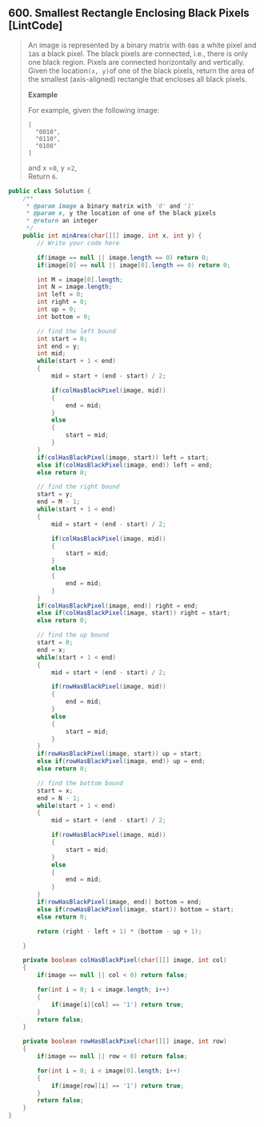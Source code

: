 ## 600. Smallest Rectangle Enclosing Black Pixels \[LintCode\]

> An image is represented by a binary matrix with `0`as a white pixel and `1`as a black pixel. The black pixels are connected, i.e., there is only one black region. Pixels are connected horizontally and vertically. Given the location`(x, y)`of one of the black pixels, return the area of the smallest \(axis-aligned\) rectangle that encloses all black pixels.
>
> **Example**
>
> For example, given the following image:
>
> ```
> [
>   "0010",
>   "0110",
>   "0100"
> ]
> ```
>
> and x =`0`, y =`2`,  
> Return `6`.

```java
public class Solution {
    /**
     * @param image a binary matrix with '0' and '1'
     * @param x, y the location of one of the black pixels
     * @return an integer
     */
    public int minArea(char[][] image, int x, int y) {
        // Write your code here

        if(image == null || image.length == 0) return 0;
        if(image[0] == null || image[0].length == 0) return 0;

        int M = image[0].length;
        int N = image.length;
        int left = 0;
        int right = 0;
        int up = 0;
        int bottom = 0;

        // find the left bound
        int start = 0;
        int end = y;
        int mid;
        while(start + 1 < end)
        {
            mid = start + (end - start) / 2;

            if(colHasBlackPixel(image, mid))
            {
                end = mid;
            }
            else
            {
                start = mid;
            }
        }
        if(colHasBlackPixel(image, start)) left = start;
        else if(colHasBlackPixel(image, end)) left = end;
        else return 0;

        // find the right bound
        start = y;
        end = M - 1;
        while(start + 1 < end)
        {
            mid = start + (end - start) / 2;

            if(colHasBlackPixel(image, mid))
            {
                start = mid;
            }
            else
            {
                end = mid;
            }
        }
        if(colHasBlackPixel(image, end)) right = end;
        else if(colHasBlackPixel(image, start)) right = start;
        else return 0;

        // find the up bound
        start = 0;
        end = x;
        while(start + 1 < end)
        {
            mid = start + (end - start) / 2;

            if(rowHasBlackPixel(image, mid))
            {
                end = mid;
            }
            else
            {
                start = mid;
            }
        }
        if(rowHasBlackPixel(image, start)) up = start;
        else if(rowHasBlackPixel(image, end)) up = end;
        else return 0;

        // find the bottom bound
        start = x;
        end = N - 1;
        while(start + 1 < end)
        {
            mid = start + (end - start) / 2;

            if(rowHasBlackPixel(image, mid))
            {
                start = mid;
            }
            else
            {
                end = mid;
            }
        }
        if(rowHasBlackPixel(image, end)) bottom = end;
        else if(rowHasBlackPixel(image, start)) bottom = start;
        else return 0;

        return (right - left + 1) * (bottom - up + 1);

    }

    private boolean colHasBlackPixel(char[][] image, int col)
    {   
        if(image == null || col < 0) return false;

        for(int i = 0; i < image.length; i++)
        {
            if(image[i][col] == '1') return true;
        }
        return false;
    }

    private boolean rowHasBlackPixel(char[][] image, int row)
    {
        if(image == null || row < 0) return false;

        for(int i = 0; i < image[0].length; i++)
        {
            if(image[row][i] == '1') return true;
        }
        return false;
    }
}
```



